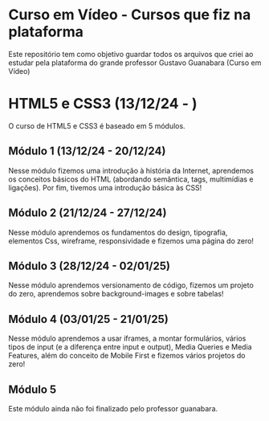 # Curso em Vídeo - Cursos que fiz na plataforma

Este repositório tem como objetivo guardar todos os arquivos que criei ao estudar pela plataforma do grande professor Gustavo Guanabara (Curso em Vídeo)

<h1>HTML5 e CSS3 (13/12/24 - )</h1> 

<p>O curso de HTML5 e CSS3 é baseado em 5 módulos.</p>

<h2>Módulo 1 (13/12/24 - 20/12/24)</h2>

<p>Nesse módulo fizemos uma introdução à história da Internet, aprendemos os conceitos básicos do HTML (abordando semântica, tags, multimídias e ligações). Por fim, tivemos uma introdução básica às CSS!</p>

<h2>Módulo 2 (21/12/24 - 27/12/24)</h2>

<p>Nesse módulo aprendemos os fundamentos do design, tipografia, elementos Css, wireframe, responsividade e fizemos uma página do zero!</p>

<h2>Módulo 3 (28/12/24 - 02/01/25)</h2>

<p>Nesse módulo aprendemos versionamento de código, fizemos um projeto do zero, aprendemos sobre background-images e sobre tabelas!</p>

<h2>Módulo 4 (03/01/25 - 21/01/25)</h2>

<p>Nesse módulo aprendemos a usar iframes, a montar formulários, vários tipos de input (e a diferença entre input e output), Media Queries e Media Features, além do conceito de Mobile First e fizemos vários projetos do zero!</p>

<h2>Módulo 5</h2>

<p>Este módulo ainda não foi finalizado pelo professor guanabara.</p>





